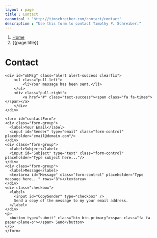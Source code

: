 ```yaml
---
layout : page
title : Contact
canonical : "http://timschreiber.com/contact/contact"
description : "Use this form to contact Timothy P. Schreiber."
---
```


<ol class="breadcrumb">
	<li><a href="/">Home</a></li>
	<li>{{page.title}}</li>
</ol>

<h1 class="collapse-top-margin">Contact</h1>

<div class="col-xs-12 col-sm-10 col-md-8 col-lg-6">
	<div id="errMsgs" class="alert alert-danger clearfix">
		<ul class="pull-left">
		</ul>
		<div class="pull-right">
			<a href="#" class="text-danger"><span class="fa fa-times"></span></a>
		</div>
	</div>
	
	<div id="okMsg" class="alert alert-success clearfix">
		<ul class="pull-left">
			<li>Your message has been sent.</li>
		</ul>
		<div class="pull-right">
			<a href="#" class="text-success"><span class="fa fa-times"></span></a>
		</div>
	</div>

	<form id="contactForm">
	<div class="form-group">
	  <label>Your Email</label>
	  <input id="Sender" type="email" class="form-control" placeholder="email@domain.com"/>
	</div>
	<div class="form-group">
	  <label>Subject</label>
	  <input id="Subject" type="text" class="form-control" placeholder="Type subject here..."/>
	</div>
	<div class="form-group">
	  <label>Message</label>
	  <textarea id="Message" class="form-control" placeholder="Type message here..." rows="8"></textarea>
	</div>
	<div class="checkbox">
	  <label>
	    <input id="CopySender" type="checkbox" />
	    Send a copy of the message to my your email address.
	  </label>
	</div>
	<p>
	  <button type="submit" class="btn btn-primary"><span class="fa fa-paper-plane-o"></span> Send</button>
	</p>
	</form>
</div>
